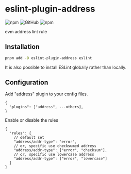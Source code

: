 # eslint-plugin-address

![npm](https://img.shields.io/npm/v/eslint-plugin-address)
![GitHub](https://img.shields.io/github/license/pancakeswap/eslint-plugin-address)
![npm](https://img.shields.io/npm/dm/eslint-plugin-address)

evm address lint rule

## Installation

```sh
pnpm add -D eslint-plugin-address eslint
```

It is also possible to install ESLint globally rather than locally.

## Configuration

Add "address" plugin to your config files.

```jsonc
{
  "plugins": ["address", ...others],
}
```

Enable or disable the rules

```jsonc
{
  "rules": {
    // default set
    "address/addr-type": "error",
    // or, specific use checksumed address
    "address/addr-type": ["error", "checksum"],
    // or, specific use lowercase address
    "address/addr-type": ["error", "lowercase"]
  }
}
```
